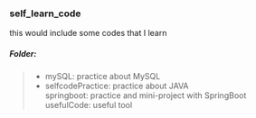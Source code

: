 ### self_learn_code
this would include some codes that I learn

##### Folder:  
> - mySQL: practice about MySQL  
> - selfcodePractice: practice about JAVA  
>springboot: practice and mini-project with SpringBoot  
>usefulCode: useful tool  
